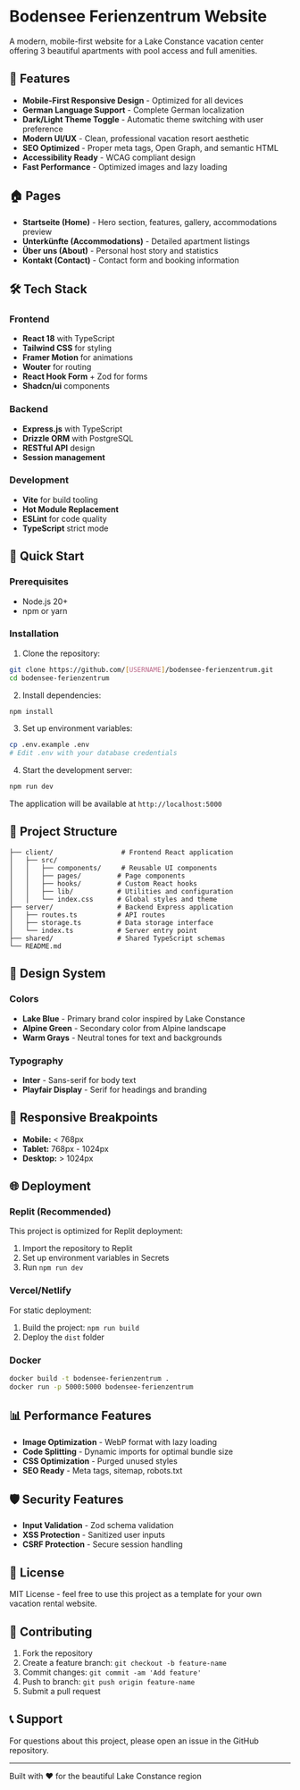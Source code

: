 # Bodensee Ferienzentrum Website

A modern, mobile-first website for a Lake Constance vacation center offering 3 beautiful apartments with pool access and full amenities.

## 🌟 Features

- **Mobile-First Responsive Design** - Optimized for all devices
- **German Language Support** - Complete German localization
- **Dark/Light Theme Toggle** - Automatic theme switching with user preference
- **Modern UI/UX** - Clean, professional vacation resort aesthetic
- **SEO Optimized** - Proper meta tags, Open Graph, and semantic HTML
- **Accessibility Ready** - WCAG compliant design
- **Fast Performance** - Optimized images and lazy loading

## 🏠 Pages

- **Startseite (Home)** - Hero section, features, gallery, accommodations preview
- **Unterkünfte (Accommodations)** - Detailed apartment listings
- **Über uns (About)** - Personal host story and statistics
- **Kontakt (Contact)** - Contact form and booking information

## 🛠 Tech Stack

### Frontend
- **React 18** with TypeScript
- **Tailwind CSS** for styling
- **Framer Motion** for animations
- **Wouter** for routing
- **React Hook Form** + Zod for forms
- **Shadcn/ui** components

### Backend
- **Express.js** with TypeScript
- **Drizzle ORM** with PostgreSQL
- **RESTful API** design
- **Session management**

### Development
- **Vite** for build tooling
- **Hot Module Replacement**
- **ESLint** for code quality
- **TypeScript** strict mode

## 🚀 Quick Start

### Prerequisites
- Node.js 20+
- npm or yarn

### Installation

1. Clone the repository:
```bash
git clone https://github.com/[USERNAME]/bodensee-ferienzentrum.git
cd bodensee-ferienzentrum
```

2. Install dependencies:
```bash
npm install
```

3. Set up environment variables:
```bash
cp .env.example .env
# Edit .env with your database credentials
```

4. Start the development server:
```bash
npm run dev
```

The application will be available at `http://localhost:5000`

## 📁 Project Structure

```
├── client/                 # Frontend React application
│   ├── src/
│   │   ├── components/     # Reusable UI components
│   │   ├── pages/         # Page components
│   │   ├── hooks/         # Custom React hooks
│   │   ├── lib/           # Utilities and configuration
│   │   └── index.css      # Global styles and theme
├── server/                # Backend Express application
│   ├── routes.ts          # API routes
│   ├── storage.ts         # Data storage interface
│   └── index.ts           # Server entry point
├── shared/                # Shared TypeScript schemas
└── README.md
```

## 🎨 Design System

### Colors
- **Lake Blue** - Primary brand color inspired by Lake Constance
- **Alpine Green** - Secondary color from Alpine landscape
- **Warm Grays** - Neutral tones for text and backgrounds

### Typography
- **Inter** - Sans-serif for body text
- **Playfair Display** - Serif for headings and branding

## 📱 Responsive Breakpoints

- **Mobile:** < 768px
- **Tablet:** 768px - 1024px  
- **Desktop:** > 1024px

## 🌐 Deployment

### Replit (Recommended)
This project is optimized for Replit deployment:

1. Import the repository to Replit
2. Set up environment variables in Secrets
3. Run `npm run dev`

### Vercel/Netlify
For static deployment:

1. Build the project: `npm run build`
2. Deploy the `dist` folder

### Docker
```bash
docker build -t bodensee-ferienzentrum .
docker run -p 5000:5000 bodensee-ferienzentrum
```

## 📊 Performance Features

- **Image Optimization** - WebP format with lazy loading
- **Code Splitting** - Dynamic imports for optimal bundle size
- **CSS Optimization** - Purged unused styles
- **SEO Ready** - Meta tags, sitemap, robots.txt

## 🛡 Security Features

- **Input Validation** - Zod schema validation
- **XSS Protection** - Sanitized user inputs
- **CSRF Protection** - Secure session handling

## 📄 License

MIT License - feel free to use this project as a template for your own vacation rental website.

## 🤝 Contributing

1. Fork the repository
2. Create a feature branch: `git checkout -b feature-name`
3. Commit changes: `git commit -am 'Add feature'`
4. Push to branch: `git push origin feature-name`
5. Submit a pull request

## 📞 Support

For questions about this project, please open an issue in the GitHub repository.

---

Built with ❤️ for the beautiful Lake Constance region